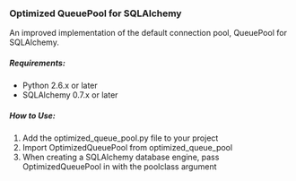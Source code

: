 ### Optimized QueuePool for SQLAlchemy

An improved implementation of the default connection pool, QueuePool for SQLAlchemy.

##### Requirements:

* Python 2.6.x or later
* SQLAlchemy 0.7.x or later

##### How to Use:

1. Add the optimized_queue_pool.py file to your project
2. Import OptimizedQueuePool from optimized_queue_pool
3. When creating a SQLAlchemy database engine, pass OptimizedQueuePool in with the poolclass argument